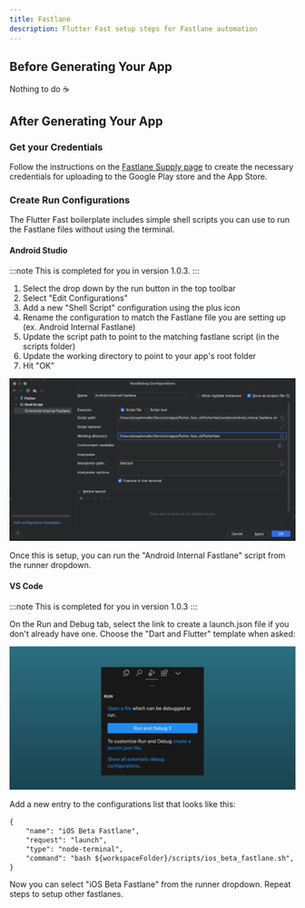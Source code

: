 ```yaml
---
title: Fastlane
description: Flutter Fast setup steps for Fastlane automation
---
```

## Before Generating Your App
Nothing to do ☕️

## After Generating Your App

### Get your Credentials
Follow the instructions on the [Fastlane Supply page](https://docs.fastlane.tools/actions/supply/#setup%20to%20get%20one) to create the necessary credentials for uploading to the Google Play store and the App Store.

### Create Run Configurations
The Flutter Fast boilerplate includes simple shell scripts you can use to run the Fastlane files without using the terminal.

#### Android Studio
:::note
This is completed for you in version 1.0.3.
:::
1. Select the drop down by the run button in the top toolbar
2. Select "Edit Configurations"
3. Add a new "Shell Script" configuration using the plus icon
4. Rename the configuration to match the Fastlane file you are setting up (ex. Android Internal Fastlane)
5. Update the script path to point to the matching fastlane script (in the scripts folder)
6. Update the working directory to point to your app's root folder
7. Hit "OK"


![Android Studio Script Setup](./android_shell_setup.png)

Once this is setup, you can run the "Android Internal Fastlane" script from the runner dropdown.

#### VS Code

:::note
This is completed for you in version 1.0.3
:::

On the Run and Debug tab, select the link to create a launch.json file if you don't already have one. Choose the "Dart and Flutter" template when asked: 


![VS Code Script setup](./vs-code-setup.png)

Add a new entry to the configurations list that looks like this:
```
{
    "name": "iOS Beta Fastlane",
    "request": "launch",
    "type": "node-terminal",
    "command": "bash ${workspaceFolder}/scripts/ios_beta_fastlane.sh",
}
```
Now you can select "iOS Beta Fastlane" from the runner dropdown. Repeat steps to setup other fastlanes.
